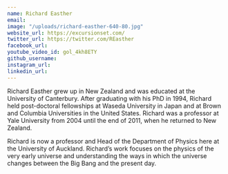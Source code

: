 ```yaml
---
name: Richard Easther
email: 
image: "/uploads/richard-easther-640-80.jpg"
website_url: https://excursionset.com/
twitter_url: https://twitter.com/REasther
facebook_url: 
youtube_video_id: gol_4kh8ETY
github_username: 
instagram_url: 
linkedin_url: 
---
```


Richard Easther grew up in New Zealand and was educated at the University of Canterbury. After graduating with his PhD in 1994, Richard held post-doctoral fellowships at Waseda University in Japan and at Brown and Columbia Universities in the United States. Richard was a professor at Yale University from 2004 until the end of 2011, when he returned to New Zealand.

Richard is now a professor and Head of the Department of Physics here at the University of Auckland. Richard’s work focuses on the physics of the very early universe and understanding the ways in which the universe changes between the Big Bang and the present day.

